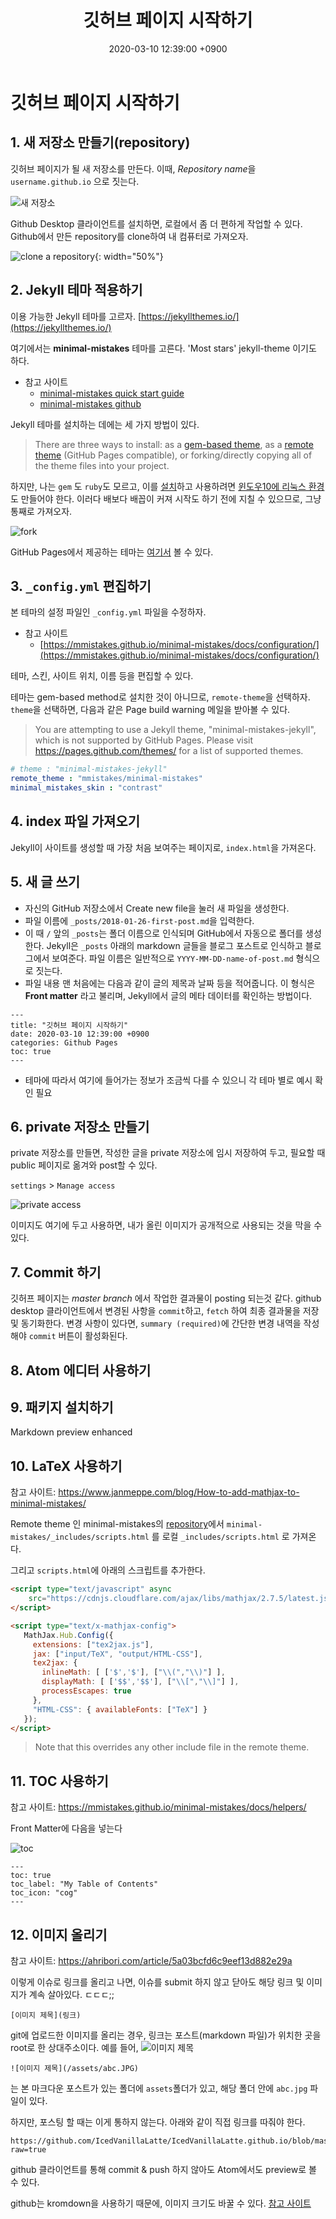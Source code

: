 ﻿---
title: "깃허브 페이지 시작하기"
date: 2020-03-10 12:39:00 +0900
categories: Github Pages
toc: true
published: false
---

# 깃허브 페이지 시작하기

## 1. 새 저장소 만들기(repository)

깃허브 페이지가 될 새 저장소를 만든다. 이때, *Repository name*을 `username.github.io` 으로 짓는다.

![새 저장소](https://files.slack.com/files-pri/T25783BPY-F8YCAF664/screenshot_2018-01-26_16.02.44.png?pub_secret=615fd6f28e)

Github Desktop 클라이언트를 설치하면, 로컬에서 좀 더 편하게 작업할 수 있다. Github에서 만든 repository를 clone하여 내 컴퓨터로 가져오자.

![clone a repository](https://github.com/IcedVanillaLatte/chiching/blob/master/assets/github%20repository.JPG?raw=true){: width="50%"}


## 2. Jekyll 테마 적용하기

이용 가능한 Jekyll 테마를 고르자.
[https://jekyllthemes.io/](https://jekyllthemes.io/)

여기에서는 **minimal-mistakes** 테마를 고른다. 'Most stars' jekyll-theme 이기도 하다.

- 참고 사이트
	- [minimal-mistakes quick start guide](https://mmistakes.github.io/minimal-mistakes/docs/quick-start-guide/)
	- [minimal-mistakes github](https://github.com/mmistakes/minimal-mistakes)

Jekyll 테마를 설치하는 데에는 세 가지 방법이 있다.

> There are three ways to install: as a [gem-based theme](https://jekyllrb.com/docs/themes/#understanding-gem-based-themes), as a [remote theme](https://blog.github.com/2017-11-29-use-any-theme-with-github-pages/) (GitHub Pages compatible), or forking/directly copying all of the theme files into your project.

하지만, 나는 `gem` 도 `ruby`도 모르고, 이를 [설치](https://jekyllrb.com/docs/installation/windows/)하고 사용하려면 [윈도우10에 리눅스 환경](https://docs.microsoft.com/ko-kr/windows/wsl/install-win10?redirectedfrom=MSDN)도 만들어야 한다.
이러다 배보다 배꼽이 커져 시작도 하기 전에 지칠 수 있으므로, 그냥 통째로 가져오자.

![fork](https://mmistakes.github.io/minimal-mistakes/assets/images/mm-theme-fork-repo.png)


GitHub Pages에서 제공하는 테마는 [여기서]((https://pages.github.com/themes/)) 볼 수 있다.


## 3. `_config.yml` 편집하기

본 테마의 설정 파일인 `_config.yml` 파일을 수정하자.

- 참고 사이트
	- [https://mmistakes.github.io/minimal-mistakes/docs/configuration/](https://mmistakes.github.io/minimal-mistakes/docs/configuration/)

테마, 스킨, 사이트 위치, 이름 등을 편집할 수 있다.

테마는 gem-based method로 설치한 것이 아니므로, `remote-theme`을 선택하자.  `theme`을 선택하면, 다음과 같은 Page build warning 메일을 받아볼 수 있다.

> You are attempting to use a Jekyll theme, "minimal-mistakes-jekyll", which is not supported by GitHub Pages. Please visit https://pages.github.com/themes/ for a list of supported themes.

``` yml
# theme : "minimal-mistakes-jekyll"
remote_theme : "mmistakes/minimal-mistakes"
minimal_mistakes_skin : "contrast"
```

## 4. index 파일 가져오기
Jekyll이 사이트를 생성할 때 가장 처음 보여주는 페이지로, `index.html`을 가져온다.

## 5. 새 글 쓰기

- 자신의 GitHub 저장소에서 Create new file을 눌러 새 파일을 생성한다.
- 파일 이름에 `_posts/2018-01-26-first-post.md`을 입력한다.
- 이 때 `/` 앞의 `_posts`는 폴더 이름으로 인식되며 GitHub에서 자동으로 폴더를 생성한다. Jekyll은 `_posts` 아래의 markdown 글들을 블로그 포스트로 인식하고 블로그에서 보여준다. 파일 이름은 일반적으로 `YYYY-MM-DD-name-of-post.md` 형식으로 짓는다.
- 파일 내용 맨 처음에는 다음과 같이 글의 제목과 날짜 등을 적어줍니다. 이 형식은 **Front matter** 라고 불리며, Jekyll에서 글의 메타 데이터를 확인하는 방법이다.

``` markdown_ext
---
title: "깃허브 페이지 시작하기"
date: 2020-03-10 12:39:00 +0900
categories: Github Pages
toc: true
---
```


- 테마에 따라서 여기에 들어가는 정보가 조금씩 다를 수 있으니 각 테마 별로 예시 확인 필요

## 6. private 저장소 만들기

private 저장소를 만들면, 작성한 글을 private 저장소에 임시 저장하여 두고, 필요할 때 public 페이지로 옮겨와 post할 수 있다.

`settings` > `Manage access`

![private access](/assets/toc.png)

이미지도 여기에 두고 사용하면, 내가 올린 이미지가 공개적으로 사용되는 것을 막을 수 있다.

## 7. Commit 하기

깃허프 페이지는 *master branch* 에서 작업한 결과물이 posting 되는것 같다. github desktop 클라이언트에서 변경된 사항을 `commit`하고, `fetch` 하여 최종 결과물을 저장 및 동기화한다.
변경 사항이 있다면, `summary (required)`에 간단한 변경 내역을 작성해야 `commit` 버튼이 활성화된다.

## 8. Atom 에디터 사용하기

## 9. 패키지 설치하기
Markdown preview enhanced

## 10. LaTeX 사용하기

참고 사이트: <https://www.janmeppe.com/blog/How-to-add-mathjax-to-minimal-mistakes/>

Remote theme 인 minimal-mistakes의 [repository](https://github.com/mmistakes/minimal-mistakes)에서 `minimal-mistakes/_includes/scripts.html` 를 로컬 `_includes/scripts.html` 로 가져온다.

그리고 `scripts.html`에 아래의 스크립트를 추가한다.

``` HTML
<script type="text/javascript" async
	src="https://cdnjs.cloudflare.com/ajax/libs/mathjax/2.7.5/latest.js?config=TeX-MML-AM_CHTML">
</script>

<script type="text/x-mathjax-config">
   MathJax.Hub.Config({
     extensions: ["tex2jax.js"],
     jax: ["input/TeX", "output/HTML-CSS"],
     tex2jax: {
       inlineMath: [ ['$','$'], ["\\(","\\)"] ],
       displayMath: [ ['$$','$$'], ["\\[","\\]"] ],
       processEscapes: true
     },
     "HTML-CSS": { availableFonts: ["TeX"] }
   });
</script>
```

> Note that this overrides any other include file in the remote theme.


## 11. TOC 사용하기

참고 사이트: <https://mmistakes.github.io/minimal-mistakes/docs/helpers/>

Front Matter에 다음을 넣는다

![toc](/assets/toc.png)

```
---
toc: true
toc_label: "My Table of Contents"
toc_icon: "cog"
---
```

## 12. 이미지 올리기
참고 사이트: <https://ahribori.com/article/5a03bcfd6c9eef13d882e29a>

이렇게 이슈로 링크를 올리고 나면, 이슈를 submit 하지 않고 닫아도 해당 링크 및 이미지가 계속 살아있다. ㄷㄷㄷ;;

```
[이미지 제목](링크)
```
git에 업로드한 이미지를 올리는 경우, 링크는 포스트(markdown 파일)가 위치한 곳을 root로 한 상대주소이다.
예를 들어,
![이미지 제목](/assets/ddd.JPG)
```
![이미지 제목](/assets/abc.JPG)
```
는 본 마크다운 포스트가 있는 폴더에 `assets`폴더가 있고, 해당 폴더 안에 `abc.jpg` 파일이 있다.

하지만, 포스팅 할 때는 이게 통하지 않는다. 아래와 같이 직접 링크를 따줘야 한다.
```
https://github.com/IcedVanillaLatte/IcedVanillaLatte.github.io/blob/master/_posts/assets/b.png?raw=true
```

github 클라이언트를 통해 commit & push 하지 않아도 Atom에서도 preview로 볼 수 있다.

github는 kromdown을 사용하기 때문에, 이미지 크기도 바꿀 수 있다. [참고 사이트](https://c10106.tistory.com/3363)

<!--stackedit_data:
eyJoaXN0b3J5IjpbLTg5MTc2MDUzMl19
-->